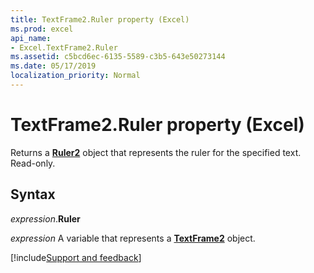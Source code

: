 ```yaml
---
title: TextFrame2.Ruler property (Excel)
ms.prod: excel
api_name:
- Excel.TextFrame2.Ruler
ms.assetid: c5bcd6ec-6135-5589-c3b5-643e50273144
ms.date: 05/17/2019
localization_priority: Normal
---
```



# TextFrame2.Ruler property (Excel)

Returns a **[Ruler2](office.ruler2.md)** object that represents the ruler for the specified text. Read-only.


## Syntax

_expression_.**Ruler**

_expression_ A variable that represents a **[TextFrame2](Excel.TextFrame2.md)** object.




[!include[Support and feedback](~/includes/feedback-boilerplate.md)]